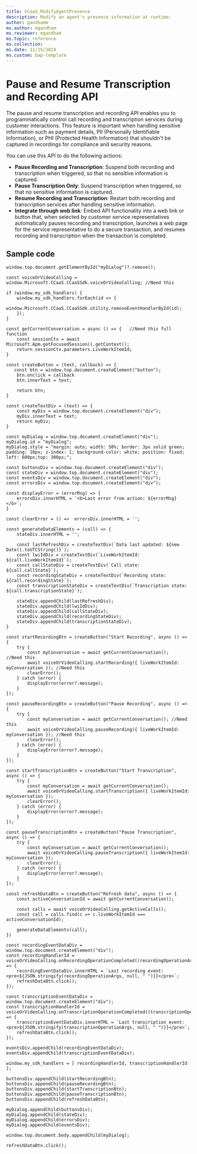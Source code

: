 ```yaml
---
title: CCaaS_ModifyAgentPresence
description: Modify an agent's presence information at runtime.
author: gandhamm
ms.author: mgandham
ms.reviewer: mgandham
ms.topic: reference 
ms.collection: 
ms.date: 11/15/2024
ms.custom: bap-template 
---
```


# Pause and Resume Transcription and Recording API 

The pause and resume transcription and recording API enables you to programmatically control call recording and transcription services during customer interactions. This feature is important when handling sensitive information such as payment details, PII (Personally Identifiable Information), or PHI (Protected Health Information) that shouldn't be captured in recordings for compliance and security reasons.

You can use this API to do the following actions:

- **Pause Recording and Transcription**: Suspend both recording and transcription when triggered, so that no sensitive information is captured.
- **Pause Transcription Only**: Suspend transcription when triggered, so that no sensitive information is captured.
- **Resume Recording and Transcription**: Restart both recording and transcription services after handling sensitive information.
- **Integrate through web link**: Embed API functionality into a web link or button that, when selected by customer service representatives automatically pauses recording and transcription, launches a web page for the service representative to do a secure transaction, and resumes recording and transcription when the transaction is completed.


## Sample code 

```
window.top.document.getElementById("myDialog")?.remove();

const voiceOrVideoCalling = window.Microsoft.CCaaS.CCaaSSdk.voiceOrVideoCalling; //Need this

if (window.my_sdk_handlers) {
    window.my_sdk_handlers.forEach(id => {
        window.Microsoft.CCaaS.CCaaSSdk.utility.removeEventHandlerById(id);
    });
}

const getCurrentConversation = async () => {   //Need this full function
    const sessionCtx = await Microsoft.Apm.getFocusedSession().getContext();
    return sessionCtx.parameters.LiveWorkItemId;
}

const createButton = (text, callback) => {
   const btn = window.top.document.createElement("button");
    btn.onclick = callback
    btn.innerText = text; 

    return btn;
}

const createTextDiv = (text) => {
    const myDiv = window.top.document.createElement("div");
    myDiv.innerText = text;
    return myDiv;
}

const myDialog = window.top.document.createElement("div");
myDialog.id = "myDialog";
myDialog.style = "margin: auto; width: 50%; border: 3px solid green; padding: 10px; z-index: 1; background-color: white; position: fixed; left: 600px;top: 300px;";

const buttonsDiv = window.top.document.createElement("div");
const stateDiv = window.top.document.createElement("div");
const eventsDiv = window.top.document.createElement("div");
const errorsDiv = window.top.document.createElement("div");

const displayError = (errorMsg) => {
    errorsDiv.innerHTML = `<b>Last error from action: ${errorMsg}</b>`;
}

const clearError = () =>  errorsDiv.innerHTML = '';

const generateDataElements = (call) => {
    stateDiv.innerHTML = '';

    const lastRefreshDiv = createTextDiv(`Data last updated: ${new Date().toUTCString()}`);
    const lwiIdDiv = createTextDiv(`LiveWorkItemId: ${call.liveWorkItemId}`);
    const callStateDiv = createTextDiv(`Call state: ${call.callState}`);
    const recordingStateDiv = createTextDiv(`Recording state: ${call.recordingState}`);
    const transcriptionStateDiv = createTextDiv(`Transcription state: ${call.transcriptionState}`);

    stateDiv.appendChild(lastRefreshDiv);
    stateDiv.appendChild(lwiIdDiv);
    stateDiv.appendChild(callStateDiv);
    stateDiv.appendChild(recordingStateDiv);
    stateDiv.appendChild(transcriptionStateDiv);
}

const startRecordingBtn = createButton("Start Recording", async () => {  
    try {
        const myConversation = await getCurrentConversation();    //Need this
        await voiceOrVideoCalling.startRecording({ liveWorkItemId: myConversation }); //Need this
        clearError();
    } catch (error) {
        displayError(error?.message);
    }
});

const pauseRecordingBtn = createButton("Pause Recording", async () => {
    try {
        const myConversation = await getCurrentConversation(); //Need this
        await voiceOrVideoCalling.pauseRecording({ liveWorkItemId: myConversation }); //Need this
        clearError();
    } catch (error) {
        displayError(error?.message);
    }
});

const startTranscriptionBtn = createButton("Start Transcription", async () => {
    try {
        const myConversation = await getCurrentConversation();
        await voiceOrVideoCalling.startTranscription({ liveWorkItemId: myConversation });
        clearError();
    } catch (error) {
        displayError(error?.message);
    }
});

const pauseTranscriptionBtn = createButton("Pause Transcription", async () => {
    try {
        const myConversation = await getCurrentConversation();
        await voiceOrVideoCalling.pauseTranscription({ liveWorkItemId: myConversation });
        clearError();
    } catch (error) {
        displayError(error?.message);
    }
});

const refreshDataBtn = createButton("Refresh data", async () => {
    const activeConversationId = await getCurrentConversation();
    
    const calls = await voiceOrVideoCalling.getActiveCalls();
    const call = calls.find(c => c.liveWorkItemId === activeConversationId);
    
    generateDataElements(call);
})

const recordingEventDataDiv = window.top.document.createElement("div");
const recordingHandlerId = voiceOrVideoCalling.onRecordingOperationCompleted((recordingOperationArgs) => {
    recordingEventDataDiv.innerHTML = `Last recording event: <pre>${JSON.stringify(recordingOperationArgs, null, " ")}}</pre>`;
    refreshDataBtn.click();
});

const transcriptionEventDataDiv = window.top.document.createElement("div");
const transcriptionHandlerId = voiceOrVideoCalling.onTranscriptionOperationCompleted((transcriptionOperationArgs) => {
    transcriptionEventDataDiv.innerHTML = `Last transcription event: <pre>${JSON.stringify(transcriptionOperationArgs, null, " ")}}</pre>`;
    refreshDataBtn.click();
});

eventsDiv.appendChild(recordingEventDataDiv);
eventsDiv.appendChild(transcriptionEventDataDiv);

window.my_sdk_handlers = [ recordingHandlerId, transcriptionHandlerId ];

buttonsDiv.appendChild(startRecordingBtn);
buttonsDiv.appendChild(pauseRecordingBtn);
buttonsDiv.appendChild(startTranscriptionBtn);
buttonsDiv.appendChild(pauseTranscriptionBtn);
buttonsDiv.appendChild(refreshDataBtn);

myDialog.appendChild(buttonsDiv);
myDialog.appendChild(stateDiv);
myDialog.appendChild(errorsDiv);
myDialog.appendChild(eventsDiv);

window.top.document.body.appendChild(myDialog);

refreshDataBtn.click();

```